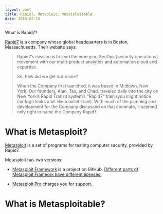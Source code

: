 ```yaml
---
layout: post
title: Rapid7, Metaploit, Metasploitable
date: 2018-08-18
---
```


What is Rapid7?

[Rapid7](https://www.rapid7.com/) is a company whose global headquarters is in Boston, Massachusetts. Their website says:

> Rapid7’s mission is to lead the emerging SecOps [security operations] movement with our multi-product analytics and automation cloud and expertise.
>
> So, how did we get our name?
>
> When the Company first launched, it was based in Midtown, New York. Our founders, Alan, Tas, and Chad, traveled daily into the city on New York’s Rapid Transit system’s "Rapid7" train (you might notice our logo looks a bit like a bullet-train). With much of the planning and development for the Company discussed on that commute, it seemed only right to name the Company Rapid7.

# What is Metasploit?

[Metasploit](https://www.metasploit.com/) is a set of programs for testing computer security, provided by Rapid7.

Metasploit has two versions:

* [Metasploit Framework](https://github.com/rapid7/metasploit-framework) is a project on GitHub. [Different parts of Metasploit Frameork have different licenses.](https://github.com/rapid7/metasploit-framework/blob/master/LICENSE)

* [Metasploit Pro](https://www.rapid7.com/products/metasploit/download/pro/) charges you for support.

# What is Metasploitable?
